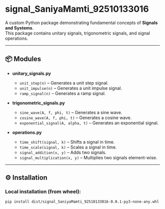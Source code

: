 # signal_SaniyaMamti_92510133016

A custom Python package demonstrating fundamental concepts of **Signals and Systems**.  
This package contains unitary signals, trigonometric signals, and signal operations.

---

## 📦 Modules

- **unitary_signals.py**
  - `unit_step(n)` – Generates a unit step signal.
  - `unit_impulse(n)` – Generates a unit impulse signal.
  - `ramp_signal(n)` – Generates a ramp signal.

- **trigonometric_signals.py**
  - `sine_wave(A, f, phi, t)` – Generates a sine wave.
  - `cosine_wave(A, f, phi, t)` – Generates a cosine wave.
  - `exponential_signal(A, alpha, t)` – Generates an exponential signal.

- **operations.py**
  - `time_shift(signal, k)` – Shifts a signal in time.
  - `time_scale(signal, k)` – Scales a signal in time.
  - `signal_addition(x, y)` – Adds two signals.
  - `signal_multiplication(x, y)` – Multiplies two signals element-wise.

---

## ⚙️ Installation

### Local installation (from wheel):
```bash
pip install dist/signal_SaniyaMamti_92510133016-0.0.1-py3-none-any.whl